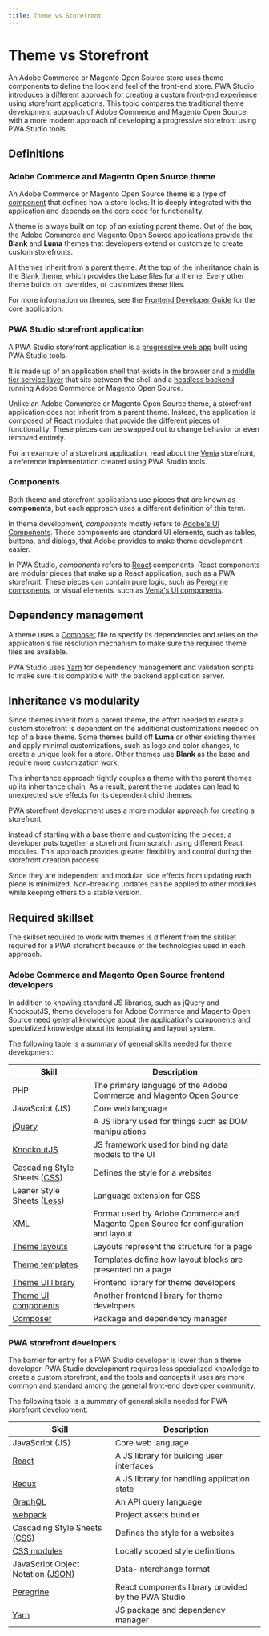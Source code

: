 ```yaml
---
title: Theme vs Storefront
---
```


# Theme vs Storefront

An Adobe Commerce or Magento Open Source store uses theme components to define the look and feel of the front-end store.
PWA Studio introduces a different approach for creating a custom front-end experience using storefront applications.
This topic compares the traditional theme development approach of Adobe Commerce and Magento Open Source with a more modern approach of developing a progressive storefront using PWA Studio tools.

## Definitions

### Adobe Commerce and Magento Open Source theme

An Adobe Commerce or Magento Open Source theme is a type of [component][] that defines how a store looks.
It is deeply integrated with the application and depends on the core code for functionality.

[component]: https://developer.adobe.com/commerce/php/development/

A theme is always built on top of an existing parent theme.
Out of the box, the Adobe Commerce and Magento Open Source applications provide the **Blank** and **Luma** themes that developers extend or customize to create custom storefronts.

All themes inherit from a parent theme.
At the top of the inheritance chain is the Blank theme, which provides the base files for a theme.
Every other theme builds on, overrides, or customizes these files.

For more information on themes, see the [Frontend Developer Guide][] for the core application.

[frontend developer guide]: https://developer.adobe.com/commerce/frontend-core/guide/

### PWA Studio storefront application

A PWA Studio storefront application is a [progressive web app][] built using PWA Studio tools.

[progressive web app]: /guides/

It is made up of an application shell that exists in the browser and a [middle tier service layer][] that sits between the shell and a [headless backend][] running Adobe Commerce or Magento Open Source.

[middle tier service layer]: /guides/packages/upward/
[headless backend]: https://magento.com/blog/best-practices/future-headless

Unlike an Adobe Commerce or Magento Open Source theme, a storefront application does not inherit from a parent theme.
Instead, the application is composed of [React][] modules that provide the different pieces of functionality.
These pieces can be swapped out to change behavior or even removed entirely.

[react]: https://reactjs.org/

For an example of a storefront application, read about the [Venia][] storefront, a reference implementation created using PWA Studio tools.

[venia]: /guides/packages/venia/

### Components

Both theme and storefront applications use pieces that are known as **components**, but
each approach uses a different definition of this term.

In theme development, _components_ mostly refers to [Adobe's UI Components][].
These components are standard UI elements, such as tables, buttons, and dialogs, that Adobe provides to make theme development easier.

[adobe's ui components]: https://developer.adobe.com/commerce/frontend-core/ui-components/

In PWA Studio, _components_ refers to [React][] components.
React components are modular pieces that make up a React application, such as a PWA storefront.
These pieces can contain pure logic, such as [Peregrine components][], or visual elements, such as [Venia's UI components][].

[peregrine components]: /guides/packages/peregrine/
[venia's ui components]: /guides/packages/venia/ui-components/

## Dependency management

A theme uses a [Composer][] file to specify its dependencies and relies on the application's file resolution mechanism to make sure the required theme files are available.

[composer]: https://getcomposer.org/doc/00-intro.md

PWA Studio uses [Yarn][] for dependency management and validation scripts to make sure it is compatible with the backend application server.

[yarn]: https://yarnpkg.com/

## Inheritance vs modularity

Since themes inherit from a parent theme, the effort needed to create a custom storefront is dependent on the additional customizations needed on top of a base theme.
Some themes build off **Luma** or other existing themes and apply minimal customizations, such as logo and color changes, to create a unique look for a store.
Other themes use **Blank** as the base and require more customization work.

This inheritance approach tightly couples a theme with the parent themes up its inheritance chain.
As a result, parent theme updates can lead to unexpected side effects for its dependent child themes.

PWA storefront development uses a more modular approach for creating a storefront.

Instead of starting with a base theme and customizing the pieces, a developer puts together a storefront from scratch using different React modules.
This approach provides greater flexibility and control during the storefront creation process.

Since they are independent and modular, side effects from updating each piece is minimized.
Non-breaking updates can be applied to other modules while keeping others to a stable version.

## Required skillset

The skillset required to work with themes is different from the skillset required for a PWA storefront because of the technologies used in each approach.

### Adobe Commerce and Magento Open Source frontend developers

In addition to knowing standard JS libraries, such as jQuery and KnockoutJS, theme developers for Adobe Commerce and Magento Open Source need general knowledge about the application's components and specialized knowledge about its templating and layout system.

The following table is a summary of general skills needed for theme development:

| Skill                                        | Description                                                                        |
| -------------------------------------------- | ---------------------------------------------------------------------------------- |
| PHP                                          | The primary language of the Adobe Commerce and Magento Open Source                 |
| JavaScript (JS)                              | Core web language                                                                  |
| [jQuery][]                                   | A JS library used for things such as DOM manipulations                             |
| [KnockoutJS][]                               | JS framework used for binding data models to the UI                                |
| Cascading Style Sheets ([CSS][])             | Defines the style for a websites                                                   |
| Leaner Style Sheets ([Less][])               | Language extension for CSS                                                         |
| XML                                          | Format used by Adobe Commerce and Magento Open Source for configuration and layout |
| [Theme layouts][]                            | Layouts represent the structure for a page                                         |
| [Theme templates][]                          | Templates define how layout blocks are presented on a page                         |
| [Theme UI library][]                         | Frontend library for theme developers                                              |
| [Theme UI components][adobe's ui components] | Another frontend library for theme developers                                      |
| [Composer][]                                 | Package and dependency manager                                                     |

[jquery]: https://jquery.com/
[knockoutjs]: https://knockoutjs.com/
[css]: https://developer.adobe.com/commerce/frontend-core/guide/css/
[less]: http://lesscss.org/
[theme layouts]: https://developer.adobe.com/commerce/frontend-core/guide/layouts/
[theme templates]: https://developer.adobe.com/commerce/frontend-core/guide/templates/
[theme ui library]: https://commerce-docs.github.io/magento2-ui-library/

### PWA storefront developers

The barrier for entry for a PWA Studio developer is lower than a theme developer.
PWA Studio development requires less specialized knowledge to create a custom storefront, and
the tools and concepts it uses are more common and standard among the general front-end developer community.

The following table is a summary of general skills needed for PWA storefront development:

| Skill                                 | Description                                         |
| ------------------------------------- | --------------------------------------------------- |
| JavaScript (JS)                       | Core web language                                   |
| [React][]                             | A JS library for building user interfaces           |
| [Redux][]                             | A JS library for handling application state         |
| [GraphQL][]                           | An API query language                               |
| [webpack][]                           | Project assets bundler                              |
| Cascading Style Sheets ([CSS][])      | Defines the style for a websites                    |
| [CSS modules][]                       | Locally scoped style definitions                    |
| JavaScript Object Notation ([JSON][]) | Data-interchange format                             |
| [Peregrine][]                         | React components library provided by the PWA Studio |
| [Yarn][]                              | JS package and dependency manager                   |

[graphql]: /guides/general-concepts/graphql/
[css modules]: /guides/general-concepts/css-modules/
[peregrine]: /guides/packages/peregrine/
[redux]: https://redux.js.org/
[json]: https://www.json.org/
[webpack]: https://webpack.js.org/

